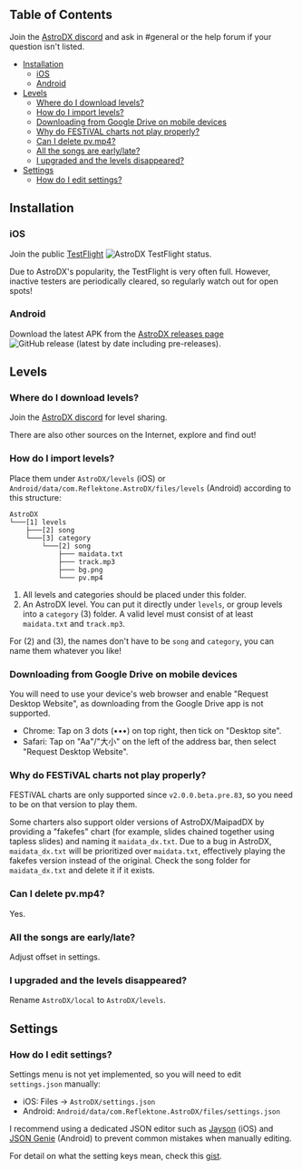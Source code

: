 ## Table of Contents

Join the [AstroDX discord](https://discord.gg/6fpETgpvjZ) and ask in #general or the help forum
if your question isn't listed.

- [Installation](#installation)
  - [iOS](#ios)
  - [Android](#android)
- [Levels](#levels)
  - [Where do I download levels?](#where-do-i-download-levels)
  - [How do I import levels?](#how-do-i-import-levels)
  - [Downloading from Google Drive on mobile devices](#downloading-from-google-drive)
  - [Why do FESTiVAL charts not play properly?](#why-do-festival-charts-not-play-properly)
  - [Can I delete pv.mp4?](#can-i-delete-pvmp4)
  - [All the songs are early/late?](#all-the-songs-are-earlylate)
  - [I upgraded and the levels disappeared?](#i-upgraded-and-the-levels-disappeared)
- [Settings](#settings)
  - [How do I edit settings?](#how-do-i-edit-settings)

## Installation
### iOS
<!--
full = "https://img.shields.io/badge/testflight-full-red"
closed = "https://img.shields.io/badge/testflight-closed-yellow"
open = "https://img.shields.io/badge/testflight-open-green"
 -->
Join the public [TestFlight](https://testflight.apple.com/join/rACTLjPL) ![AstroDX TestFlight status](https://img.shields.io/badge/testflight-full-red).

Due to AstroDX's popularity, the TestFlight is very often full. However, inactive testers
are periodically cleared, so regularly watch out for open spots!

### Android
Download the latest APK from the [AstroDX releases page](https://github.com/2394425147/maipaddx/releases) ![GitHub release (latest by date including pre-releases)](https://img.shields.io/github/v/release/2394425147/maipaddx?include_prereleases).

## Levels
### Where do I download levels?
Join the [AstroDX discord](https://discord.gg/6fpETgpvjZ) for level sharing.

There are also other sources on the Internet, explore and find out!

### How do I import levels?
Place them under `AstroDX/levels` (iOS) or `Android/data/com.Reflektone.AstroDX/files/levels` (Android)
according to this structure:

```
AstroDX
└───[1] levels
    ├───[2] song
    └───[3] category
        └───[2] song
            ├─── maidata.txt
            ├─── track.mp3
            ├─── bg.png
            └─── pv.mp4

```
1. All levels and categories should be placed under this folder.
2. An AstroDX level. You can put it directly under `levels`, or group levels into a `category` (3) folder.
A valid level must consist of at least `maidata.txt` and `track.mp3`.

For (2) and (3), the names don't have to be `song` and `category`, you can name them whatever you like!

### Downloading from Google Drive on mobile devices
You will need to use your device's web browser and enable "Request Desktop Website", as downloading from the Google
Drive app is not supported.
  - Chrome: Tap on 3 dots (•••) on top right, then tick on "Desktop site".
  - Safari: Tap on "Aa"/"大小" on the left of the address bar, then select "Request Desktop Website".

### Why do FESTiVAL charts not play properly?
FESTiVAL charts are only supported since `v2.0.0.beta.pre.83`, so you need to be on that version to play them.

Some charters also support older versions of AstroDX/MaipadDX by providing a "fakefes" chart (for example, slides
chained together using tapless slides) and naming it `maidata_dx.txt`. Due to a bug in AstroDX, `maidata_dx.txt`
will be prioritized over `maidata.txt`, effectively playing the fakefes version instead of the original. Check the
song folder for `maidata_dx.txt` and delete it if it exists.

### Can I delete pv.mp4?
Yes.

### All the songs are early/late?
Adjust offset in settings.

### I upgraded and the levels disappeared?
Rename `AstroDX/local` to `AstroDX/levels`.

## Settings
### How do I edit settings?
Settings menu is not yet implemented, so you will need to edit `settings.json` manually:
- iOS: Files -> `AstroDX/settings.json`
- Android: `Android/data/com.Reflektone.AstroDX/files/settings.json`

I recommend using a dedicated JSON editor such as [Jayson](https://apps.apple.com/us/app/jayson/id1447750768) (iOS)
and [JSON Genie](https://play.google.com/store/apps/details?id=com.tuyware.jsongenie&hl=en&gl=US) (Android) to
prevent common mistakes when manually editing.

For detail on what the setting keys mean, check this [gist](https://gist.github.com/beerpiss/653d5a64f4b75c6910f5ddf222daf8b4).


